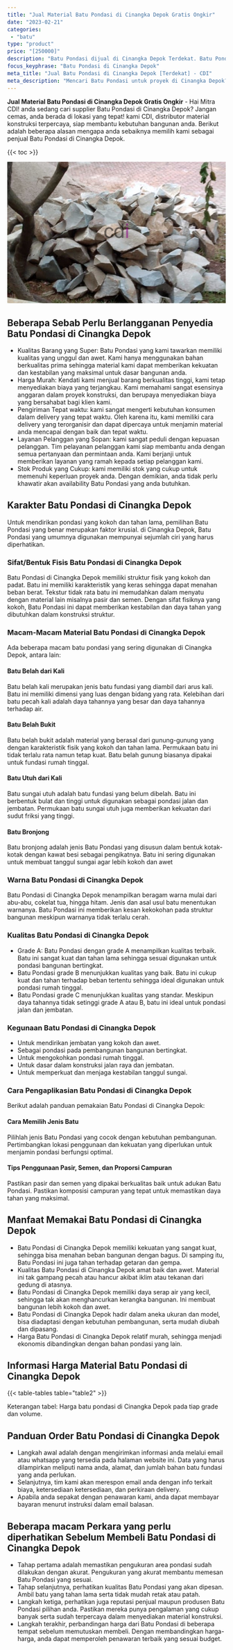 ```yaml
---
title: "Jual Material Batu Pondasi di Cinangka Depok Gratis Ongkir"
date: "2023-02-21"
categories:
 - "batu"
type: "product"
price: "[250000]"
description: "Batu Pondasi dijual di Cinangka Depok Terdekat. Batu Pondasi ini sering digunakan dalam proyek konstruksi sebagai dasar bangunan yang kokoh dan tahan lama. Hubungi kami untuk informasi lebih lanjut."
focus_keyphrase: "Batu Pondasi di Cinangka Depok"
meta_title: "Jual Batu Pondasi di Cinangka Depok [Terdekat] - CDI"
meta_description: "Mencari Batu Pondasi untuk proyek di Cinangka Depok? Kami menawarkan Batu Pondasi berkualitas untuk pondasi bangunan. Segera dapatkan penawaran terbaik."
---
```


**Jual Material Batu Pondasi di Cinangka Depok Gratis Ongkir** - Hai Mitra CDI! anda sedang cari supplier Batu Pondasi di Cinangka Depok? Jangan cemas, anda berada di lokasi yang tepat! kami CDI, distributor material konstruksi terpercaya, siap membantu kebutuhan bangunan anda. Berikut adalah beberapa alasan mengapa anda sebaiknya memilih kami sebagai penjual Batu Pondasi di Cinangka Depok.

{{< toc >}}

![Jual Material Batu Pondasi di Cinangka Depok Gratis Ongkir](/images/batu/batu-pondasi-24.jpg)

## Beberapa Sebab Perlu Berlangganan Penyedia Batu Pondasi di Cinangka Depok

*   Kualitas Barang yang Super: Batu Pondasi yang kami tawarkan memiliki kualitas yang unggul dan awet. Kami hanya menggunakan bahan berkualitas prima sehingga material kami dapat memberikan kekuatan dan kestabilan yang maksimal untuk dasar bangunan anda.
*   Harga Murah: Kendati kami menjual barang berkualitas tinggi, kami tetap menyediakan biaya yang terjangkau. Kami memahami sangat esensinya anggaran dalam proyek konstruksi, dan berupaya menyediakan biaya yang bersahabat bagi klien kami.
*   Pengiriman Tepat waktu: kami sangat mengerti kebutuhan konsumen dalam delivery yang tepat waktu. Oleh karena itu, kami memiliki cara delivery yang terorganisir dan dapat dipercaya untuk menjamin material anda mencapai dengan baik dan tepat waktu.
*   Layanan Pelanggan yang Sopan: kami sangat peduli dengan kepuasan pelanggan. Tim pelayanan pelanggan kami siap membantu anda dengan semua pertanyaan dan permintaan anda. Kami berjanji untuk memberikan layanan yang ramah kepada setiap pelanggan kami.
*   Stok Produk yang Cukup: kami memiliki stok yang cukup untuk memenuhi keperluan proyek anda. Dengan demikian, anda tidak perlu khawatir akan availability Batu Pondasi yang anda butuhkan.

## Karakter Batu Pondasi di Cinangka Depok

Untuk mendirikan pondasi yang kokoh dan tahan lama, pemilihan Batu Pondasi yang benar merupakan faktor krusial. di Cinangka Depok, Batu Pondasi yang umumnya digunakan mempunyai sejumlah ciri yang harus diperhatikan.

### Sifat/Bentuk Fisis Batu Pondasi di Cinangka Depok

Batu Pondasi di Cinangka Depok memiliki struktur fisik yang kokoh dan padat. Batu ini memiliki karakteristik yang keras sehingga dapat menahan beban berat. Tekstur tidak rata batu ini memudahkan dalam menyatu dengan material lain misalnya pasir dan semen. Dengan sifat fisiknya yang kokoh, Batu Pondasi ini dapat memberikan kestabilan dan daya tahan yang dibutuhkan dalam konstruksi struktur.

### Macam-Macam Material Batu Pondasi di Cinangka Depok

Ada beberapa macam batu pondasi yang sering digunakan di Cinangka Depok, antara lain:

#### Batu Belah dari Kali

Batu belah kali merupakan jenis batu fundasi yang diambil dari arus kali. Batu ini memiliki dimensi yang luas dengan bidang yang rata. Kelebihan dari batu pecah kali adalah daya tahannya yang besar dan daya tahannya terhadap air.

#### Batu Belah Bukit

Batu belah bukit adalah material yang berasal dari gunung-gunung yang dengan karakteristik fisik yang kokoh dan tahan lama. Permukaan batu ini tidak terlalu rata namun tetap kuat. Batu belah gunung biasanya dipakai untuk fundasi rumah tinggal.

#### Batu Utuh dari Kali

Batu sungai utuh adalah batu fundasi yang belum dibelah. Batu ini berbentuk bulat dan tinggi untuk digunakan sebagai pondasi jalan dan jembatan. Permukaan batu sungai utuh juga memberikan kekuatan dari sudut friksi yang tinggi.

#### Batu Bronjong

Batu bronjong adalah jenis Batu Pondasi yang disusun dalam bentuk kotak-kotak dengan kawat besi sebagai pengikatnya. Batu ini sering digunakan untuk membuat tanggul sungai agar lebih kokoh dan awet

### Warna Batu Pondasi di Cinangka Depok

Batu Pondasi di Cinangka Depok menampilkan beragam warna mulai dari abu-abu, cokelat tua, hingga hitam. Jenis dan asal usul batu menentukan warnanya. Batu Pondasi ini memberikan kesan kekokohan pada struktur bangunan meskipun warnanya tidak terlalu cerah.

### Kualitas Batu Pondasi di Cinangka Depok

*   Grade A: Batu Pondasi dengan grade A menampilkan kualitas terbaik. Batu ini sangat kuat dan tahan lama sehingga sesuai digunakan untuk pondasi bangunan bertingkat.
*   Batu Pondasi grade B menunjukkan kualitas yang baik. Batu ini cukup kuat dan tahan terhadap beban tertentu sehingga ideal digunakan untuk pondasi rumah tinggal.
*   Batu Pondasi grade C menunjukkan kualitas yang standar. Meskipun daya tahannya tidak setinggi grade A atau B, batu ini ideal untuk pondasi jalan dan jembatan.

### Kegunaan Batu Pondasi di Cinangka Depok

*   Untuk mendirikan jembatan yang kokoh dan awet.
*   Sebagai pondasi pada pembangunan bangunan bertingkat.
*   Untuk mengokohkan pondasi rumah tinggal.
*   Untuk dasar dalam konstruksi jalan raya dan jembatan.
*   Untuk memperkuat dan menjaga kestabilan tanggul sungai.

### Cara Pengaplikasian Batu Pondasi di Cinangka Depok

Berikut adalah panduan pemakaian Batu Pondasi di Cinangka Depok:

#### Cara Memilih Jenis Batu

Pilihlah jenis Batu Pondasi yang cocok dengan kebutuhan pembangunan. Pertimbangkan lokasi penggunaan dan kekuatan yang diperlukan untuk menjamin pondasi berfungsi optimal.

#### Tips Penggunaan Pasir, Semen, dan Proporsi Campuran

Pastikan pasir dan semen yang dipakai berkualitas baik untuk adukan Batu Pondasi. Pastikan komposisi campuran yang tepat untuk memastikan daya tahan yang maksimal.

## Manfaat Memakai Batu Pondasi di Cinangka Depok

*   Batu Pondasi di Cinangka Depok memiliki kekuatan yang sangat kuat, sehingga bisa menahan beban bangunan dengan bagus. Di samping itu, Batu Pondasi ini juga tahan terhadap getaran dan gempa.
*   Kualitas Batu Pondasi di Cinangka Depok amat baik dan awet. Material ini tak gampang pecah atau hancur akibat iklim atau tekanan dari gedung di atasnya.
*   Batu Pondasi di Cinangka Depok memiliki daya serap air yang kecil, sehingga tak akan menghancurkan kerangka bangunan. Ini membuat bangunan lebih kokoh dan awet.
*   Batu Pondasi di Cinangka Depok hadir dalam aneka ukuran dan model, bisa diadaptasi dengan kebutuhan pembangunan, serta mudah diubah dan dipasang.
*   Harga Batu Pondasi di Cinangka Depok relatif murah, sehingga menjadi ekonomis dibandingkan dengan bahan pondasi yang lain.

## Informasi Harga Material Batu Pondasi di Cinangka Depok

{{< table-tables table="table2" >}}

Keterangan tabel: Harga batu pondasi di Cinangka Depok pada tiap grade dan volume.

## Panduan Order Batu Pondasi di Cinangka Depok

*   Langkah awal adalah dengan mengirimkan informasi anda melalui email atau whatsapp yang tersedia pada halaman website ini. Data yang harus dilampirkan meliputi nama anda, alamat, dan jumlah bahan batu fundasi yang anda perlukan.
*   Selanjutnya, tim kami akan merespon email anda dengan info terkait biaya, ketersediaan ketersediaan, dan perkiraan delivery.
*   Apabila anda sepakat dengan penawaran kami, anda dapat membayar bayaran menurut instruksi dalam email balasan.

## Beberapa macam Perkara yang perlu diperhatikan Sebelum Membeli Batu Pondasi di Cinangka Depok

*   Tahap pertama adalah memastikan pengukuran area pondasi sudah dilakukan dengan akurat. Pengukuran yang akurat membantu memesan Batu Pondasi yang sesuai.
*   Tahap selanjutnya, perhatikan kualitas Batu Pondasi yang akan dipesan. Ambil batu yang tahan lama serta tidak mudah retak atau patah.
*   Langkah ketiga, perhatikan juga reputasi penjual maupun produsen Batu Pondasi pilihan anda. Pastikan mereka punya pengalaman yang cukup banyak serta sudah terpercaya dalam menyediakan material konstruksi.
*   Langkah terakhir, perbandingan harga dari Batu Pondasi di beberapa tempat sebelum memutuskan membeli. Dengan membandingkan harga-harga, anda dapat memperoleh penawaran terbaik yang sesuai budget.